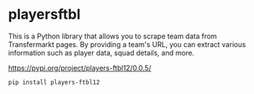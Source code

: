 # playersftbl
This is a Python library that allows you to scrape team data from Transfermarkt pages. By providing a team's URL, you can extract various information such as player data, squad details, and more.


https://pypi.org/project/players-ftbl12/0.0.5/

```bash
pip install players-ftbl12
